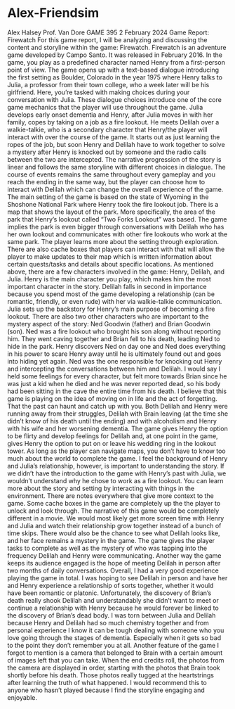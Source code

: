 # Alex-Friendsim
Alex Halsey
Prof. Van Dore
GAME 395
2 February 2024
Game Report: Firewatch
For this game report, I will be analyzing and discussing the content and storyline within the game: Firewatch. Firewatch is an adventure game developed by Campo Santo. It was released in February 2016. In the game, you play as a predefined character named Henry from a first-person point of view. The game opens up with a text-based dialogue introducing the first setting as Boulder, Colorado in the year 1975 where Henry talks to Julia, a professor from their town college, who a week later will be his girlfriend. Here, you’re tasked with making choices during your conversation with Julia. These dialogue choices introduce one of the core game mechanics that the player will use throughout the game. Julia develops early onset dementia and Henry, after Julia moves in with her family, copes by taking on a job as a fire lookout. He meets Delilah over a walkie-talkie, who is a secondary character that Henry/the player will interact with over the course of the game. It starts out as just learning the ropes of the job, but soon Henry and Delilah have to work together to solve a mystery after Henry is knocked out by someone and the radio calls between the two are intercepted. 
The narrative progression of the story is linear and follows the same storyline with different choices in dialogue. The course of events remains the same throughout every gameplay and you reach the ending in the same way, but the player can choose how to interact with Delilah which can change the overall experience of the game. The main setting of the game is based on the state of Wyoming in the Shoshone National Park where Henry took the fire lookout job. There is a map that shows the layout of the park. More specifically, the area of the park that Henry’s lookout called “Two Forks Lookout” was based. The game implies the park is even bigger through conversations with Delilah who has her own lookout and communicates with other fire lookouts who work at the same park. The player learns more about the setting through exploration. There are also cache boxes that players can interact with that will allow the player to make updates to their map which is written information about certain quests/tasks and details about specific locations. 
As mentioned above, there are a few characters involved in the game: Henry, Delilah, and Julia. Henry is the main character you play, which makes him the most important character in the story. Delilah falls in second in importance because you spend most of the game developing a relationship (can be romantic, friendly, or even rude) with her via walkie-talkie communication. Julia sets up the backstory for Henry’s main purpose of becoming a fire lookout. There are also two other characters who are important to the mystery aspect of the story: Ned Goodwin (father) and Brian Goodwin (son). Ned was a fire lookout who brought his son along without reporting him. They went caving together and Brian fell to his death, leading Ned to hide in the park. Henry discovers Ned on day one and Ned does everything in his power to scare Henry away until he is ultimately found out and goes into hiding yet again. Ned was the one responsible for knocking out Henry and intercepting the conversations between him and Delilah. I would say I held some feelings for every character, but felt more towards Brian since he was just a kid when he died and he was never reported dead, so his body had been sitting in the cave the entire time from his death. 
I believe that this game is playing on the idea of moving on in life and the act of forgetting. That the past can haunt and catch up with you. Both Delilah and Henry were running away from their struggles, Delilah with Brain leaving (at the time she didn’t know of his death until the ending) and with alcoholism and Henry with his wife and her worsening dementia. The game gives Henry the option to be flirty and develop feelings for Delilah and, at one point in the game, gives Henry the option to put on or leave his wedding ring in the lookout tower. As long as the player can navigate maps, you don’t have to know too much about the world to complete the game. I feel the background of Henry and Julia’s relationship, however, is important to understanding the story. If we didn’t have the introduction to the game with Henry’s past with Julia, we wouldn’t understand why he chose to work as a fire lookout. You can learn more about the story and setting by interacting with things in the environment. There are notes everywhere that give more context to the game. Some cache boxes in the game are completely up the the player to unlock and look through. 
The narrative of this game would be completely different in a movie. We would most likely get more screen time with Henry and Julia and watch their relationship grow together instead of a bunch of time skips. There would also be the chance to see what Delilah looks like, and her face remains a mystery in the game. The game gives the player tasks to complete as well as the mystery of who was tapping into the frequency Delilah and Henry were communicating. Another way the game keeps its audience engaged is the hope of meeting Delilah in person after two months of daily conversations. 
	Overall, I had a very good experience playing the game in total. I was hoping to see Delilah in person and have her and Henry experience a relationship of sorts together, whether it would have been romantic or platonic. Unfortunately, the discovery of Brian’s death really shook Delilah and understandably she didn’t want to meet or continue a relationship with Henry because he would forever be linked to the discovery of Brian’s dead body. I was torn between Julia and Delilah because Henry and Delilah had so much chemistry together and from personal experience I know it can be tough dealing with someone who you love going through the stages of dementia. Especially when it gets so bad to the point they don’t remember you at all. Another feature of the game I forgot to mention is a camera that belonged to Brain with a certain amount of images left that you can take. When the end credits roll, the photos from the camera are displayed in order, starting with the photos that Brain took shortly before his death. Those photos really tugged at the heartstrings after learning the truth of what happened. I would recommend this to anyone who hasn’t played because I find the storyline engaging and enjoyable.
